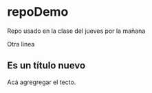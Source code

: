 # repoDemo

Repo usado en la clase del jueves por la mañana

Otra linea
## Es un título nuevo
 Acá agregregar el tecto.